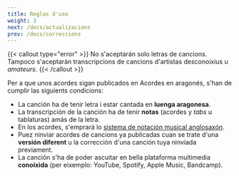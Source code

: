 ```yaml
---
title: Reglas d'uso
weight: 3
next: /docs/actualizacions
prev: /docs/correccions
---
```


{{< callout type="error" >}}
  No s'aceptarán solo letras de cancions. Tampoco s'aceptarán transcripcions de cancions d'artistas desconoixius u *amateurs*.
{{< /callout >}}

Per a que unos acordes sigan publicados en Acordes en aragonés, s'han de cumplir las siguients condicions:

* La canción ha de tenir letra i estar cantada en **luenga aragonesa**.
* La transcripción de la canción ha de tenir **notas** (acordes y *tabs* u tablaturas) amás de la letra.
* En los acordes, s'emprará lo [sistema de notación musical anglosaxón](https://es.wikipedia.org/wiki/Sistema_de_notaci%C3%B3n_musical_anglosaj%C3%B3n).
* Puez ninviar acordes de cancions ya publicadas cuan se trate d'una **versión diferent** u la corrección d'una canción tuya ninviada previament.
* La canción s'ha de poder ascuitar en bella plataforma multimedia **conoixida** (per eixemplo: YouTube, Spotify, Apple Music, Bandcamp).
